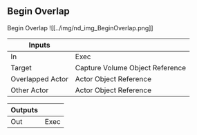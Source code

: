## Begin Overlap
Begin Overlap
![[../img/nd_img_BeginOverlap.png]]

|Inputs||
|--|--|
| In | Exec |
| Target | Capture Volume Object Reference |
| Overlapped Actor | Actor Object Reference |
| Other Actor | Actor Object Reference |

|Outputs||
|--|--|
| Out | Exec |
